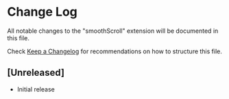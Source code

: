# Change Log
All notable changes to the "smoothScroll" extension will be documented in this file.

Check [Keep a Changelog](http://keepachangelog.com/) for recommendations on how to structure this file.

## [Unreleased]
- Initial release